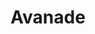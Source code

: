 ---
facebook: https://facebook.com/Avanade
instagram: https://instagram.com/avanadeus
linkedin: https://linkedin.com/company/avanade
logohandle: avanade
pinterest: https://pinterest.com/avanade
sort: avanade
title: Avanade
twitter: https://x.com/AvanadeInc
website: https://www.avanade.com/
---